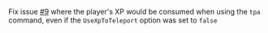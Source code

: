 Fix issue [#9](https://github.com/Aeldit/Cyan/issues/9) where the player's XP would be consumed when using the `tpa`
command, even if the `UseXpToTeleport` option was set to `false`
